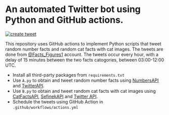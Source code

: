 # An automated Twitter bot using Python and GitHub actions.

[![create tweet](https://github.com/jb1812/actions-tweetbot/actions/workflows/actions.yml/badge.svg)](https://github.com/jb1812/actions-tweetbot/actions/workflows/actions.yml)

This repository uses GitHub actions to implement Python scripts that tweet random number facts and random cat facts with cat images. The tweets are done from [@Facts_Figures1](https://x.com/Sci_Nuggets?t=YYwgI7SnRbPlEwcQpJbNOw&s=09) account. The tweets occur every hour, with a delay of 15 minutes between the two facts catogories, between 03:00-12:00 UTC.

- Install all third-party packages from `requirements.txt`
- Use `A.py` to obtain and tweet random number facts using [NumbersAPI](https://rapidapi.com/divad12/api/numbers-1) and [TwitterAPI](https://developer.twitter.com/en/docs/twitter-api).
- Use `B.py` to obtain and tweet random cat facts with cat images using [CatFactsAPI](https://catfact.ninja/), [SefinekAPI](https://api.sefinek.net/) and [Twitter API](https://developer.twitter.com/en/docs/twitter-api).
- Schedule the tweets using GitHub Action in `.github/workflows/actions.yml`
